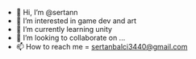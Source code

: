 - 👋 Hi, I’m @sertann
- 👀 I’m interested in game dev and art
- 🌱 I’m currently learning unity
- 💞️ I’m looking to collaborate on ...
- 📫 How to reach me = sertanbalci3440@gmail.com

<!---
sertann/sertann is a ✨ special ✨ repository because its `README.md` (this file) appears on your GitHub profile.
You can click the Preview link to take a look at your changes.
--->
